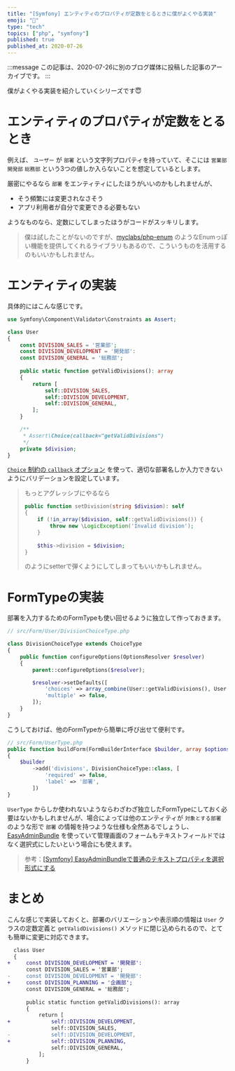 ```yaml
---
title: "[Symfony] エンティティのプロパティが定数をとるときに僕がよくやる実装"
emoji: "🎻"
type: "tech"
topics: ["php", "symfony"]
published: true
published_at: 2020-07-26
---
```


:::message
この記事は、2020-07-26に別のブログ媒体に投稿した記事のアーカイブです。
:::

僕がよくやる実装を紹介していくシリーズです😇

# エンティティのプロパティが定数をとるとき

例えば、 `ユーザー` が `部署` という文字列プロパティを持っていて、そこには `営業部` `開発部` `総務部` という3つの値しか入らないことを想定しているとします。

厳密にやるなら `部署` をエンティティにしたほうがいいのかもしれませんが、

* そう頻繁には変更されなさそう
* アプリ利用者が自分で変更できる必要もない

ようなものなら、定数にしてしまったほうがコードがスッキリします。

> 僕は試したことがないのですが、[myclabs/php-enum](https://github.com/myclabs/php-enum) のようなEnumっぽい機能を提供してくれるライブラリもあるので、こういうものを活用するのもいいかもしれません。

# エンティティの実装

具体的にはこんな感じです。

```php
use Symfony\Component\Validator\Constraints as Assert;

class User
{
    const DIVISION_SALES = '営業部';
    const DIVISION_DEVELOPMENT = '開発部':
    const DIVISION_GENERAL = '総務部';
    
    public static function getValidDivisions(): array
    {
        return [
            self::DIVISION_SALES,
            self::DIVISION_DEVELOPMENT,
            self::DIVISION_GENERAL,
        ];
    }

    /**
     * Assert\Choice(callback="getValidDivisions")
     */
    private $division;
}
```

[`Choice` 制約の `callback` オプション](https://symfony.com/doc/current/reference/constraints/Choice.html#callback) を使って、適切な部署名しか入力できないようにバリデーションを設定しています。

> もっとアグレッシブにやるなら
>
> ```php
> public function setDivision(string $division): self
> {
>     if (!in_array($division, self::getValidDivisions()) {
>         throw new \LogicException('Invalid division');
>     }
>     
>     $this->division = $division;
> }
> ```
>
> のようにsetterで弾くようにしてしまってもいいかもしれません。

# FormTypeの実装

部署を入力するためのFormTypeも使い回せるように独立して作っておきます。

```php
// src/Form/User/DivisionChoiceType.php

class DivisionChoiceType extends ChoiceType
{
    public function configureOptions(OptionsResolver $resolver)
    {
        parent::configureOptions($resolver);

        $resolver->setDefaults([
            'choices' => array_combine(User::getValidDivisions(), User::getValidDivisions()),
            'multiple' => false,
        ]);
    }
}
```

こうしておけば、他のFormTypeから簡単に呼び出せて便利です。

```php
// src/Form/UserType.php
public function buildForm(FormBuilderInterface $builder, array $options)
{
    $builder
        ->add('divisions', DivisionChoiceType::class, [
            'required' => false,
            'label' => '部署',
        ])
}
```

`UserType` からしか使われないようならわざわざ独立したFormTypeにしておく必要はないかもしれませんが、場合によっては他のエンティティが `対象とする部署` のような形で `部署` の情報を持つような仕様も全然あるでしょうし、[EasyAdminBundle](https://symfony.com/doc/2.x/bundles/EasyAdminBundle/index.html) を使っていて管理画面のフォームもテキストフィールドではなく選択式にしたいという場合にも使えます。

> 参考：[[Symfony] EasyAdminBundleで普通のテキストプロパティを選択形式にする](https://zenn.dev/ttskch/articles/36e09bccbe6b59#%E9%81%B8%E6%8A%9E%E8%82%A2%E3%82%92%E3%83%8F%E3%83%BC%E3%83%89%E3%82%B3%E3%83%BC%E3%83%89%E3%81%97%E3%81%9F%E3%81%8F%E3%81%AA%E3%81%84)

# まとめ

こんな感じで実装しておくと、部署のバリエーションや表示順の情報は `User` クラスの定数定義と `getValidDivisions()` メソッドに閉じ込められるので、とても簡単に変更に対応できます。

```diff
  class User
  {
+     const DIVISION_DEVELOPMENT = '開発部':
      const DIVISION_SALES = '営業部';
-     const DIVISION_DEVELOPMENT = '開発部':
+     const DIVISION_PLANNING = '企画部';
      const DIVISION_GENERAL = '総務部';
      
      public static function getValidDivisions(): array
      {
          return [
+             self::DIVISION_DEVELOPMENT,
              self::DIVISION_SALES,
-             self::DIVISION_DEVELOPMENT,
+             self::DIVISION_PLANNING,
              self::DIVISION_GENERAL,
          ];
      }
```
